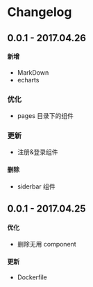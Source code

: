 # Changelog

## 0.0.1 - 2017.04.26

#### 新增
- MarkDown
- echarts

### 优化
- pages 目录下的组件

### 更新
- 注册&登录组件

#### 删除
- siderbar 组件

## 0.0.1 - 2017.04.25

#### 优化
- 删除无用 component

#### 更新
- Dockerfile

